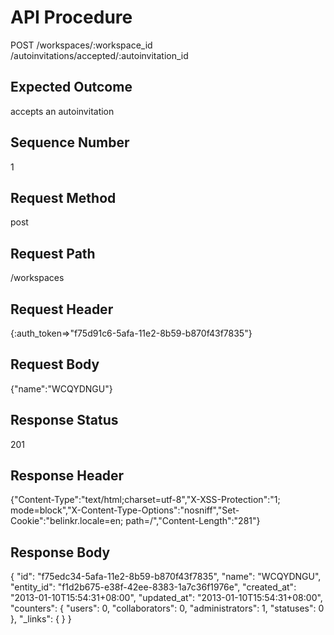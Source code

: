 # API Procedure
POST  /workspaces/:workspace_id
                  /autoinvitations/accepted/:autoinvitation_id
## Expected Outcome
accepts an autoinvitation
## Sequence Number
1
## Request Method
post
## Request Path
/workspaces
## Request Header
{:auth_token=>"f75d91c6-5afa-11e2-8b59-b870f43f7835"}
## Request Body
{"name":"WCQYDNGU"}

## Response Status
201
## Response Header
{"Content-Type":"text/html;charset=utf-8","X-XSS-Protection":"1; mode=block","X-Content-Type-Options":"nosniff","Set-Cookie":"belinkr.locale=en; path=/","Content-Length":"281"}

## Response Body
{
  "id": "f75edc34-5afa-11e2-8b59-b870f43f7835",
  "name": "WCQYDNGU",
  "entity_id": "f1d2b675-e38f-42ee-8383-1a7c36f1976e",
  "created_at": "2013-01-10T15:54:31+08:00",
  "updated_at": "2013-01-10T15:54:31+08:00",
  "counters": {
    "users": 0,
    "collaborators": 0,
    "administrators": 1,
    "statuses": 0
  },
  "_links": {
  }
}
